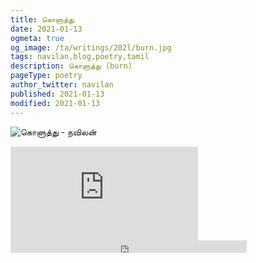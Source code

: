 ```yaml
---
title: கொளுத்து
date: 2021-01-13
ogmeta: true
og_image: /ta/writings/202l/burn.jpg
tags: navilan,blog,poetry,tamil
description: கொளுத்து (burn)
pageType: poetry
author_twitter: navilan
published: 2021-01-13
modified: 2021-01-13
---
```

![கொளுத்து - நவிலன்](/$relToAbs("burn.jpg")$)

<!--more-->

<div class="row youtube">
   <iframe
      src="https://www.youtube.com/embed/cRdO2cNvP1o"
      frameborder="0"
      allow="accelerometer; autoplay; encrypted-media; gyroscope; picture-in-picture" allowfullscreen>
   </iframe>
</div>

<div class="row sound-cloud">
   <iframe
      width="75%" height="20" scrolling="no" frameborder="no" allow="autoplay" src="https://w.soundcloud.com/player/?url=https%3A//api.soundcloud.com/tracks/964673275&color=%23ff5500&inverse=true&auto_play=false&show_user=true">
   </iframe>
</div>
